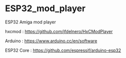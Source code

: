 # ESP32_mod_player

ESP32 Amiga mod player

hxcmod     : https://github.com/jfdelnero/HxCModPlayer 

Arduino    : https://www.arduino.cc/en/software

ESP32 Core : https://github.com/espressif/arduino-esp32

